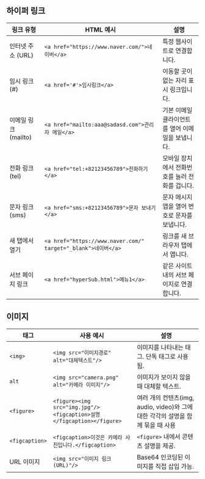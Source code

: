 ## 하이퍼 링크
| **링크 유형**                   | **HTML 예시**                                                      | **설명**                                                   |
|--------------------------------|-------------------------------------------------------------------|----------------------------------------------------------|
| 인터넷 주소 (URL)              | `<a href="https://www.naver.com/">네이버</a>`                   | 특정 웹사이트로 연결합니다.                                |
| 임시 링크 (#)                  | `<a href='#'>임시링크</a>`                                        | 이동할 곳이 없는 자리 표시 링크입니다.                     |
| 이메일 링크 (mailto)           | `<a href="mailto:aaa@sadasd.com">관리자 메일</a>`               | 기본 이메일 클라이언트를 열어 이메일을 보냅니다.          |
| 전화 링크 (tel)                | `<a href="tel:+82123456789">전화하기</a>`                       | 모바일 장치에서 전화번호를 눌러 전화를 겁니다.           |
| 문자 링크 (sms)                | `<a href="sms:+82123456789">문자 보내기</a>`                   | 문자 메시지 앱을 열어 번호로 문자를 보냅니다.            |
| 새 탭에서 열기                 | `<a href="https://www.naver.com/" target="_blank">네이버</a>`  | 링크를 새 브라우저 탭에서 엽니다.                        |
| 서브 페이지 링크               | `<a href="hyperSub.html">메뉴1</a>`                             | 같은 사이트 내의 서브 페이지로 연결합니다.                |

## 이미지
| 태그        | 사용 예시                                      | 설명                                          |
|-------------|------------------------------------------|---------------------------------------------|
| `<img>`     | `<img src="이미지경로" alt="대체텍스트"/>` | 이미지를 나타내는 태그. 단독 태그로 사용됨.  |
| `alt`       | `<img src="camera.png" alt="카메라 이미지"/>` | 이미지가 보이지 않을 때 대체할 텍스트.    |
| `<figure>`  | `<figure><img src="img.jpg"/><figcaption>설명</figcaption></figure>` | 여러 개의 컨텐츠(img, audio, video)와 그에 대한 각각의 설명을 함께 묶을 때 사용 |
| `<figcaption>` | `<figcaption>이것은 카메라 사진입니다.</figcaption>` | `<figure>` 내에서 콘텐츠 설명을 제공.   |
| URL 이미지  | `<img src="이미지 링크(URL)"/>`   | Base64 인코딩된 이미지를 직접 삽입 가능.   |
